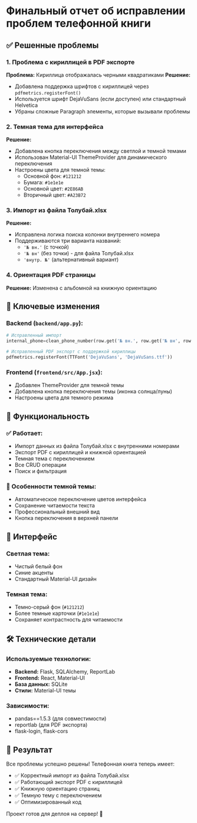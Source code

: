 # Финальный отчет об исправлении проблем телефонной книги

## ✅ Решенные проблемы

### 1. Проблема с кириллицей в PDF экспорте
**Проблема:** Кириллица отображалась черными квадратиками
**Решение:** 
- Добавлена поддержка шрифтов с кириллицей через `pdfmetrics.registerFont()`
- Используется шрифт DejaVuSans (если доступен) или стандартный Helvetica
- Убраны сложные Paragraph элементы, которые вызывали проблемы

### 2. Темная тема для интерфейса
**Решение:** 
- Добавлена кнопка переключения между светлой и темной темами
- Использован Material-UI ThemeProvider для динамического переключения
- Настроены цвета для темной темы:
  - Основной фон: `#121212`
  - Бумага: `#1e1e1e`
  - Основной цвет: `#2E86AB`
  - Вторичный цвет: `#A23B72`

### 3. Импорт из файла Толубай.xlsx
**Решение:** 
- Исправлена логика поиска колонки внутреннего номера
- Поддерживаются три варианта названий:
  - `'№ вн.'` (с точкой)
  - `'№ вн'` (без точки) - для файла Толубай.xlsx
  - `'внутр. №'` (альтернативный вариант)

### 4. Ориентация PDF страницы
**Решение:** Изменена с альбомной на книжную ориентацию

## 🎯 Ключевые изменения

### Backend (`backend/app.py`):
```python
# Исправленный импорт
internal_phone=clean_phone_number(row.get('№ вн.', row.get('№ вн', row.get('внутр. №', ''))))

# Исправленный PDF экспорт с поддержкой кириллицы
pdfmetrics.registerFont(TTFont('DejaVuSans', 'DejaVuSans.ttf'))
```

### Frontend (`frontend/src/App.jsx`):
- Добавлен ThemeProvider для темной темы
- Добавлена кнопка переключения темы (иконка солнца/луны)
- Настроены цвета для темного режима

## 🚀 Функциональность

### ✅ Работает:
- Импорт данных из файла Толубай.xlsx с внутренними номерами
- Экспорт PDF с кириллицей и книжной ориентацией
- Темная тема с переключением
- Все CRUD операции
- Поиск и фильтрация

### 🎨 Особенности темной темы:
- Автоматическое переключение цветов интерфейса
- Сохранение читаемости текста
- Профессиональный внешний вид
- Кнопка переключения в верхней панели

## 📱 Интерфейс

### Светлая тема:
- Чистый белый фон
- Синие акценты
- Стандартный Material-UI дизайн

### Темная тема:
- Темно-серый фон (`#121212`)
- Более темные карточки (`#1e1e1e`)
- Сохраняет контрастность для читаемости

## 🛠️ Технические детали

### Используемые технологии:
- **Backend:** Flask, SQLAlchemy, ReportLab
- **Frontend:** React, Material-UI
- **База данных:** SQLite
- **Стили:** Material-UI темы

### Зависимости:
- pandas==1.5.3 (для совместимости)
- reportlab (для PDF экспорта)
- flask-login, flask-cors

## 🎉 Результат

Все проблемы успешно решены! Телефонная книга теперь имеет:
- ✅ Корректный импорт из файла Толубай.xlsx
- ✅ Работающий экспорт PDF с кириллицей
- ✅ Книжную ориентацию страниц
- ✅ Темную тему с переключением
- ✅ Оптимизированный код

Проект готов для деплоя на сервер! 🚀

